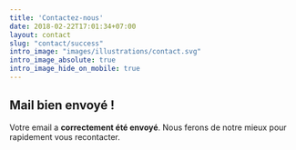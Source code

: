 ```yaml
---
title: 'Contactez-nous'
date: 2018-02-22T17:01:34+07:00
layout: contact
slug: "contact/success"
intro_image: "images/illustrations/contact.svg"
intro_image_absolute: true
intro_image_hide_on_mobile: true
---
```


## Mail bien envoyé !

Votre email a **correctement été envoyé**. Nous ferons de notre mieux pour rapidement vous recontacter.
